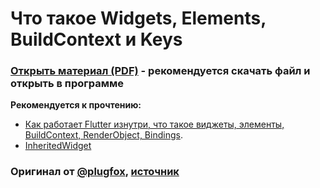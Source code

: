 # Что такое Widgets, Elements, BuildContext и Keys 
### [Открыть материал (PDF)](Flutter_WidgetsElementsBuildContextValueAndGlobalKey.pdf) - рекомендуется скачать файл и открыть в программе

**Рекомендуется к прочтению:**
* [Как работает Flutter изнутри, что такое виджеты, элементы, BuildContext, RenderObject, Bindings](https://www.didierboelens.com/2019/09/flutter-internals/).
* [InheritedWidget](https://www.didierboelens.com/2018/06/widget-state-context-inheritedwidget/)


### Оригинал от [@plugfox](https://github.com/PlugFox), [источник](https://youtu.be/9LvO7xkueT4)